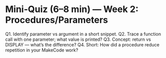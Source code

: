 # Mini-Quiz (6–8 min) — Week 2: Procedures/Parameters

Q1. Identify parameter vs argument in a short snippet.
Q2. Trace a function call with one parameter; what value is printed?
Q3. Concept: return vs DISPLAY — what’s the difference?
Q4. Short: How did a procedure reduce repetition in your MakeCode work?
